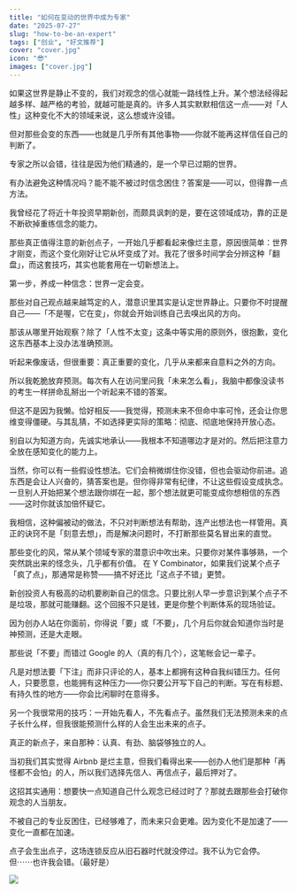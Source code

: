 ```yaml
---
title: "如何在变动的世界中成为专家"
date: "2025-07-27"
slug: "how-to-be-an-expert"
tags: ["创业", "好文推荐"]
cover: "cover.jpg"
icon: "😎"
images: ["cover.jpg"]
---
```

如果这世界是静止不变的，我们对观念的信心就能一路线性上升。某个想法经得起越多样、越严格的考验，就越可能是真的。许多人其实默默相信这一点——对「人性」这种变化不大的领域来说，这么想或许没错。



但对那些会变的东西——也就是几乎所有其他事物——你就不能再这样信任自己的判断了。



专家之所以会错，往往是因为他们精通的，是一个早已过期的世界。



有办法避免这种情况吗？能不能不被过时信念困住？答案是——可以，但得靠一点方法。



我曾经花了将近十年投资早期新创，而颇具讽刺的是，要在这领域成功，靠的正是不断砍掉重练信念的能力。



那些真正值得注意的新创点子，一开始几乎都看起来像烂主意，原因很简单：世界才刚变，而这个变化刚好让它从坏变成了对。我花了很多时间学会分辨这种「翻盘」，而这套技巧，其实也能套用在一切新想法上。



第一步，养成一种信念：世界一定会变。



那些对自己观点越来越笃定的人，潜意识里其实是认定世界静止。只要你不时提醒自己——「不是喔，它在变」，你就会开始训练自己去嗅出风的方向。



那该从哪里开始观察？除了「人性不太变」这条中等实用的原则外，很抱歉，变化这东西基本上没办法准确预测。



听起来像废话，但很重要：真正重要的变化，几乎从来都来自意料之外的方向。



所以我乾脆放弃预测。每次有人在访问里问我「未来怎么看」，我脑中都像没读书的考生一样拼命乱掰出一个听起来不错的答案。



但这不是因为我懒。恰好相反——我觉得，预测未来不但命中率可怜，还会让你思维变得僵硬。与其乱猜，不如选择更实际的策略：彻底、彻底地保持开放心态。



别自以为知道方向，先诚实地承认——我根本不知道哪边才是对的。然后把注意力全放在感知变化的能力上。



当然，你可以有一些假设性想法。它们会稍微绑住你没错，但也会驱动你前进。追东西是会让人兴奋的，猜答案也是。但你得非常有纪律，不让这些假设变成执念。
一旦别人开始把某个想法跟你绑在一起，那个想法就更可能变成你想相信的东西——这时你就该加倍怀疑它。



我相信，这种偏被动的做法，不只对判断想法有帮助，连产出想法也一样管用。真正的诀窍不是「刻意去想」，而是解决问题时，不打断那些莫名冒出来的直觉。



那些变化的风，常从某个领域专家的潜意识中吹出来。只要你对某件事够熟，一个突然跳出来的怪念头，几乎都有价值。
在 Y Combinator，如果我们说某个点子「疯了点」，那通常是称赞——搞不好还比「这点子不错」更赞。



新创投资人有极高的动机要刷新自己的信念。只要比别人早一步意识到某个点子不是垃圾，那就可能赚翻。这个回报不只是钱，更是你整个判断体系的现场验证。



因为创办人站在你面前，你得说「要」或「不要」，几个月后你就会知道你当时是神预测，还是大走眼。



那些说「不要」而错过 Google 的人（真的有几个），这笔帐会记一辈子。



凡是对想法要「下注」而非只评论的人，基本上都拥有这种自我纠错压力。任何人，只要愿意，也能拥有这种压力——你只要公开写下自己的判断。写在有标题、有持久性的地方——你会比闲聊时在意得多。



另一个我很常用的技巧：一开始先看人，不先看点子。虽然我们无法预测未来的点子长什么样，但我很能预测什么样的人会生出未来的点子。



真正的新点子，来自那种：认真、有劲、脑袋够独立的人。



当初我们其实觉得 Airbnb 是烂主意，但我们看得出来——创办人他们是那种「再怪都不会怕」的人，所以我们选择先信人、再信点子，最后押对了。



这招其实通用：想要快一点知道自己什么观念已经过时了？那就去跟那些会打破你观念的人当朋友。



不被自己的专业反困住，已经够难了，而未来只会更难。因为变化不是加速了——变化一直都在加速。



点子会生出点子，这场连锁反应从旧石器时代就没停过。我不认为它会停。
但⋯⋯也许我会错。（最好是）




![](https://prod-files-secure.s3.us-west-2.amazonaws.com/112d0858-5090-4d34-a606-b75eb8d65fd2/46476355-9cf3-4e99-9b7a-3531bc426380/1000202064.png?X-Amz-Algorithm=AWS4-HMAC-SHA256&X-Amz-Content-Sha256=UNSIGNED-PAYLOAD&X-Amz-Credential=ASIAZI2LB46637HNR25A%2F20250903%2Fus-west-2%2Fs3%2Faws4_request&X-Amz-Date=20250903T072901Z&X-Amz-Expires=3600&X-Amz-Security-Token=IQoJb3JpZ2luX2VjENb%2F%2F%2F%2F%2F%2F%2F%2F%2F%2FwEaCXVzLXdlc3QtMiJHMEUCIQCi8iYQScQ3JNSpz8DH%2B1rRgkFZwSS0%2B9CIrwuToeoEeAIgPWRwXS1m%2B7Ef5zmvlNw11YnYvHyf3RmVxzQtqiMprWgq%2FwMIPxAAGgw2Mzc0MjMxODM4MDUiDJtcrk13owojkvnOryrcA9VEe50pDvQlOQMaGXKw5cyz%2FRNf82di1IB%2F%2BycPfK855mnmnLUuLIkKV6zJI8EfNKh1EUulFEjemqC8H%2FQJBmwpq0RlWsF5giVex%2BCJ%2FLPB9iz6sRZhLj6%2BglxD9OOHNVRmaDG5lTr%2BW4%2FNpl1YCKUHF0XX4YQQCXeaAK6DTjE8emX15rOmgQklRi54P0ziPohz4h0cMXAUo7wy7VveUd8C2iwEoeZSJRHgv24VWR%2Fmc%2B8xSB6qZorKpchukLWJ5sDy0zHHfCGaNEUEwn1emi%2B7t3nnnP1ZAJDc5558rZFqYF0fii7zrJDd2vddcCehFQOIUpaiwf9bVyu9psOTvj04caXgXijG4yEUcW6Y6o5OekM%2FGkrT9%2FC2B3Fm4EU2xL9Iw6HN6cUIx1Hnz7y3LBBrpVZbHQxunnClzufZr9WhY6aLzDGEc9iZfp9AZGZrsppUtd1cdOhjG4gvGKMCe1Wydsinbi4zpe6Rlg3DzXklEca1fcqSlFS7LZmBsngVKMue%2Bra7yyxeaC3Qw6KA3DSVEZL49GDsXuNzTByWSIAngXFS8TrgI93%2F0rmar5bmiypkpnSIAPWwyH5%2BvQJbIeiKlk9FykIXARMbWNFY%2F3Wyf%2FKLoBBg6KBxjp3EMIW538UGOqUBu7D%2F9eWd%2BJgHwZID71CZSU3uuuiwcIe4u5bpeXdyr%2FTdNQAPLvGa6pqdXEADBIyulXW%2F6ETieSYRAWsSP%2F7lgt0Gf1f%2FypMLyjDUKAW61G%2BgIgpipKRn%2BLzlOe9tuFFZaC2OAeTDAjXv%2BcFppyehjvvbRIc0jrr0eqwC8Ba%2B0y9z91z6Fkr0wTAngmdIsOV%2B3uFuJGzavQVDPocLOSO1fHaLpsf6&X-Amz-Signature=2b394dc1f597bc98f6264377ab3f132be625a7614cf94fbbb400707b6dfeda6e&X-Amz-SignedHeaders=host&x-amz-checksum-mode=ENABLED&x-id=GetObject)

